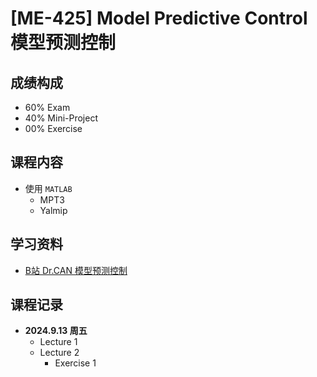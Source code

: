 # [ME-425] Model Predictive Control 模型预测控制

## 成绩构成

- 60% Exam
- 40% Mini-Project
- 00% Exercise

## 课程内容

- 使用 `MATLAB`
  - MPT3
  - Yalmip

## 学习资料 

- [B站 Dr.CAN 模型预测控制](https://www.bilibili.com/video/BV1cL411n7KV/?vd_source=4c878cdda4a827e2590557bcbb57b3e5)


## 课程记录

- **2024.9.13 周五**
  - Lecture 1
  - Lecture 2
    - Exercise 1